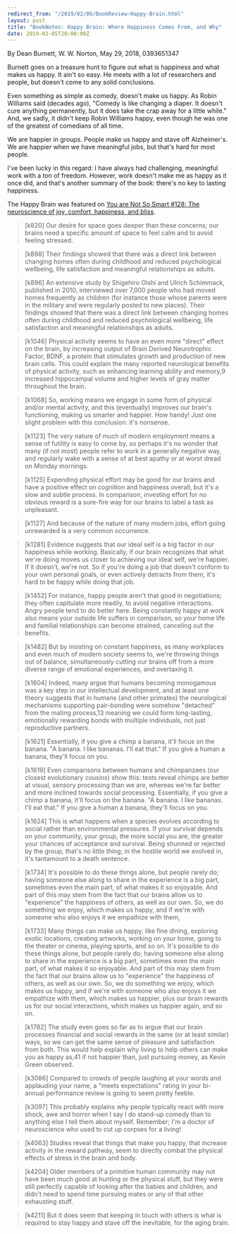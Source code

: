 ```yaml
---
redirect_from: "/2019/02/06/BookReview-Happy-Brain.html"
layout: post
title: "BookNotes: Happy Brain: Where Happiness Comes From, and Why"
date: 2019-02-05T20:00:00Z
---
```

By Dean Burnett, W. W. Norton, May 29, 2018, 0393651347

Burnett goes on a treasure hunt to figure out what is happiness and
what makes us happy. It ain't so easy. He meets with a lot of
researchers and people, but doesn't come to any solid conclusions.

Even something as simple as comedy, doesn't make us happy. As Robin
Williams said (decades ago), "Comedy is like changing a diaper. It
doesn't cure anything permanently, but it does take the crap away for
a little while." And, we sadly, it didn't keep Robin Williams happy,
even though he was one of the greatest of comedians of all time.

We are happier in groups. People make us happy and stave off
Alzheimer's. We are happier when we have meaningful jobs, but that's
hard for most people.

I've been lucky in this regard: I have always had challenging,
meaningful work with a ton of freedom. However, work doesn't make me
as happy as it once did, and that's another summary of the book:
there's no key to lasting happiness.

The Happy Brain was featured on
[You are Not So Smart #128: The neuroscience of joy, comfort, happiness, and bliss](http://n99.us/lrs).

> [k820] Our desire for space goes deeper than these concerns; our
> brains need a specific amount of space to feel calm and to avoid
> feeling stressed.

> [k898] Their findings showed that there was a direct link between
> changing homes often during childhood and reduced psychological
> wellbeing, life satisfaction and meaningful relationships as adults.

> [k896] An extensive study by Shigehiro Oishi and Ulrich Schimmack,
> published in 2010, interviewed over 7,000 people who had moved homes
> frequently as children (for instance those whose parents were in the
> military and were regularly posted to new places). Their findings
> showed that there was a direct link between changing homes often
> during childhood and reduced psychological wellbeing, life
> satisfaction and meaningful relationships as adults.

> [k1046] Physical activity seems to have an even more "direct" effect
> on the brain, by increasing output of Brain Derived Neurotrophic
> Factor, BDNF, a protein that stimulates growth and production of new
> brain cells. This could explain the many reported neurological
> benefits of physical activity, such as enhancing learning ability
> and memory,9 increased hippocampal volume and higher levels of gray
> matter throughout the brain.

> [k1068] So, working means we engage in some form of physical and/or
> mental activity, and this (eventually) improves our brain's
> functioning, making us smarter and happier. How handy! Just one
> slight problem with this conclusion: it's nonsense.

> [k1123] The very nature of much of modern employment means a sense
> of futility is easy to come by, so perhaps it's no wonder that many
> (if not most) people refer to work in a generally negative way, and
> regularly wake with a sense of at best apathy or at worst dread on
> Monday mornings.
>
> [k1125] Expending physical effort may be good for our brains and
> have a positive effect on cognition and happiness overall, but it's
> a slow and subtle process. In comparison, investing effort for no
> obvious reward is a sure-fire way for our brains to label a task as
> unpleasant.

> [k1127] And because of the nature of many modern jobs, effort going
> unrewarded is a very common occurrence.

> [k1281] Evidence suggests that our ideal self is a big factor in our
> happiness while working. Basically, if our brain recognizes that
> what we're doing moves us closer to achieving our ideal self, we're
> happier. If it doesn't, we're not. So if you're doing a job that
> doesn't conform to your own personal goals, or even actively
> detracts from them, it's hard to be happy while doing that job.

> [k1452] For instance, happy people aren't that good in negotiations;
> they often capitulate more readily, to avoid negative
> interactions. Angry people tend to do better here. Being constantly
> happy at work also means your outside life suffers in comparison, so
> your home life and familial relationships can become strained,
> canceling out the benefits.

> [k1482] But by insisting on constant happiness, as many workplaces
> and even much of modern society seems to, we're throwing things out
> of balance, simultaneously cutting our brains off from a more
> diverse range of emotional experiences, and overtaxing it.

> [k1604] Indeed, many argue that humans becoming monogamous was a key
> step in our intellectual development, and at least one theory
> suggests that in humans (and other primates) the neurological
> mechanisms supporting pair-bonding were somehow "detached" from the
> mating process,13 meaning we could form long-lasting, emotionally
> rewarding bonds with multiple individuals, not just reproductive
> partners.

> [k1621] Essentially, if you give a chimp a banana, it'll focus on
> the banana. "A banana. I like bananas. I'll eat that." If you give a
> human a banana, they'll focus on you.

> [k1619] Even comparisons between humans and chimpanzees (our closest
> evolutionary cousins) show this: tests reveal chimps are better at
> visual, sensory processing than we are, whereas we're far better and
> more inclined towards social processing. Essentially, if you give a
> chimp a banana, it'll focus on the banana. "A banana. I like
> bananas. I'll eat that." If you give a human a banana, they'll focus
> on you.

> [k1624] This is what happens when a species evolves according to
> social rather than environmental pressures. If your survival depends
> on your community, your group, the more social you are, the greater
> your chances of acceptance and survival. Being shunned or rejected
> by the group, that's no little thing; in the hostile world we
> evolved in, it's tantamount to a death sentence.

> [k1734] It's possible to do these things alone, but people rarely
> do; having someone else along to share in the experience is a big
> part, sometimes even the main part, of what makes it so
> enjoyable. And part of this may stem from the fact that our brains
> allow us to "experience" the happiness of others, as well as our
> own. So, we do something we enjoy, which makes us happy, and if
> we're with someone who also enjoys it we empathize with them,

> [k1733] Many things can make us happy, like fine dining, exploring
> exotic locations, creating artworks, working on your home, going to
> the theater or cinema, playing sports, and so on. It's possible to
> do these things alone, but people rarely do; having someone else
> along to share in the experience is a big part, sometimes even the
> main part, of what makes it so enjoyable. And part of this may stem
> from the fact that our brains allow us to "experience" the happiness
> of others, as well as our own. So, we do something we enjoy, which
> makes us happy, and if we're with someone who also enjoys it we
> empathize with them, which makes us happier, plus our brain rewards
> us for our social interactions, which makes us happier again, and so
> on.

> [k1782] The study even goes so far as to argue that our brain
> processes financial and social rewards in the same (or at least
> similar) ways, so we can get the same sense of pleasure and
> satisfaction from both. This would help explain why living to help
> others can make you as happy as,41 if not happier than, just
> pursuing money, as Kevin Green observed.

> [k3086] Compared to crowds of people laughing at your words and
> applauding your name, a "meets expectations" rating in your
> bi-annual performance review is going to seem pretty feeble.

> [k3097] This probably explains why people typically react with more
> shock, awe and horror when I say I do stand-up comedy than to
> anything else I tell them about myself. Remember; I'm a doctor of
> neuroscience who used to cut up corpses for a living!

> [k4063] Studies reveal that things that make you happy, that
> increase activity in the reward pathway, seem to directly combat the
> physical effects of stress in the brain and body.

> [k4204] Older members of a primitive human community may not have
> been much good at hunting or the physical stuff, but they were still
> perfectly capable of looking after the babies and children, and
> didn't need to spend time pursuing mates or any of that other
> exhausting stuff.

> [k4211] But it does seem that keeping in touch with others is what
> is required to stay happy and stave off the inevitable, for the
> aging brain.

